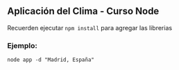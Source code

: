 ## Aplicación del Clima - Curso Node

Recuerden ejecutar ```npm install``` para agregar las librerias

### Ejemplo:
```
node app -d "Madrid, España"
```